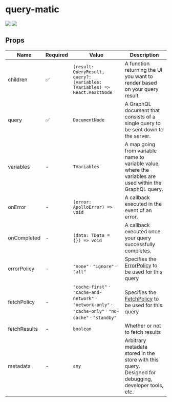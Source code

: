 # query-matic

![](https://img.shields.io/npm/v/query-matic.svg?colorB=%232ecc71)
![](https://img.shields.io/bundlephobia/min/query-matic.svg?colorB=%233498db)

## Props

| Name         | Required | Value                                                                                                    | Description                                                                                                                                              |
| ------------ | -------- | -------------------------------------------------------------------------------------------------------- | -------------------------------------------------------------------------------------------------------------------------------------------------------- |
| children     | ✅       | `(result: QueryResult, query?: (variables: TVariables) => React.ReactNode`                               | A function returning the UI you want to render based on your query result.                                                                               |
| query        | ✅       | `DocumentNode`                                                                                           | A GraphQL document that consists of a single query to be sent down to the server.                                                                        |
| variables    | -        | `TVariables`                                                                                             | A map going from variable name to variable value, where the variables are used within the GraphQL query.                                                 |
| onError      | -        | `(error: ApolloError) => void`                                                                           | A callback executed in the event of an error.                                                                                                            |
| onCompleted  | -        | `(data: TData = {}) => void`                                                                             | A callback executed once your query successfully completes.                                                                                              |
| errorPolicy  | -        | `"none"` · `"ignore"` · `"all"`                                                                          | Specifies the [ErrorPolicy](https://www.apollographql.com/docs/react/api/react-apollo.html#graphql-config-options-errorPolicy) to be used for this query |
| fetchPolicy  | -        | `"cache-first"` · `"cache-and-network"` · `"network-only"` · `"cache-only"` · `"no-cache"` · `"standby"` | Specifies the [FetchPolicy](https://www.apollographql.com/docs/react/api/react-apollo.html#graphql-config-options-fetchPolicy) to be used for this query |
| fetchResults | -        | `boolean`                                                                                                | Whether or not to fetch results                                                                                                                          |
| metadata     | -        | `any`                                                                                                    | Arbitrary metadata stored in the store with this query. Designed for debugging, developer tools, etc.                                                    |
